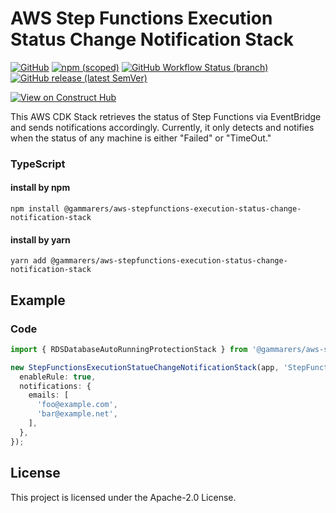 # AWS Step Functions Execution Status Change Notification Stack

[![GitHub](https://img.shields.io/github/license/gammarers/aws-stepfunctions-execution-status-change-notification-stack?style=flat-square)](https://github.com/gammarers/aws-stepfunctions-execution-status-change-notification-stack/blob/main/LICENSE)
[![npm (scoped)](https://img.shields.io/npm/v/@gammarers/aws-stepfunctions-execution-status-change-notification-stack?style=flat-square)](https://www.npmjs.com/package/@gammarers/aws-stepfunctions-execution-status-change-notification-stack)
[![GitHub Workflow Status (branch)](https://img.shields.io/github/actions/workflow/status/gammarers/aws-stepfunctions-execution-status-change-notification-stack/release.yml?branch=main&label=release&style=flat-square)](https://github.com/gammarers/aws-stepfunctions-execution-status-change-notification-stack/actions/workflows/release.yml)
[![GitHub release (latest SemVer)](https://img.shields.io/github/v/release/gammarers/aws-stepfunctions-execution-status-change-notification-stack?sort=semver&style=flat-square)](https://github.com/gammarers/aws-stepfunctions-execution-status-change-notification-stack/releases)

[![View on Construct Hub](https://constructs.dev/badge?package=@gammarers/aws-stepfunctions-execution-status-change-notification-stack)](https://constructs.dev/packages/@gammarers/aws-stepfunctions-execution-status-change-notification-stack)

This AWS CDK Stack retrieves the status of Step Functions via EventBridge and sends notifications accordingly. Currently, it only detects and notifies when the status of any machine is either "Failed" or "TimeOut."

### TypeScript

#### install by npm

```shell
npm install @gammarers/aws-stepfunctions-execution-status-change-notification-stack
```

#### install by yarn

```shell
yarn add @gammarers/aws-stepfunctions-execution-status-change-notification-stack
```

## Example

### Code

```typescript
import { RDSDatabaseAutoRunningProtectionStack } from '@gammarers/aws-stepfunctions-execution-status-change-notification-stack';

new StepFunctionsExecutionStatueChangeNotificationStack(app, 'StepFunctionsExecutionStatueChangeNotificationStack', {
  enableRule: true,
  notifications: {
    emails: [
      'foo@example.com',
      'bar@example.net',
    ],
  },
});
```

## License

This project is licensed under the Apache-2.0 License.
